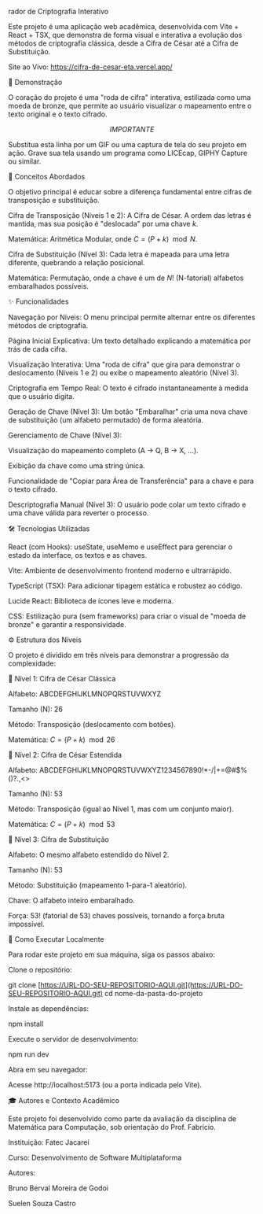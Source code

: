rador de Criptografia Interativo

Este projeto é uma aplicação web acadêmica, desenvolvida com Vite + React + TSX, que demonstra de forma visual e interativa a evolução dos métodos de criptografia clássica, desde a Cifra de César até a Cifra de Substituição.

Site ao Vivo: https://cifra-de-cesar-eta.vercel.app/

🚀 Demonstração

O coração do projeto é uma "roda de cifra" interativa, estilizada como uma moeda de bronze, que permite ao usuário visualizar o mapeamento entre o texto original e o texto cifrado.

$$\!\!\! IMPORTANTE \!\!\!$$

Substitua esta linha por um GIF ou uma captura de tela do seu projeto em ação. Grave sua tela usando um programa como LICEcap, GIPHY Capture ou similar.

🎯 Conceitos Abordados

O objetivo principal é educar sobre a diferença fundamental entre cifras de transposição e substituição.

Cifra de Transposição (Níveis 1 e 2): A Cifra de César. A ordem das letras é mantida, mas sua posição é "deslocada" por uma chave $k$.

Matemática: Aritmética Modular, onde $C = (P + k) \mod N$.

Cifra de Substituição (Nível 3): Cada letra é mapeada para uma letra diferente, quebrando a relação posicional.

Matemática: Permutação, onde a chave é um de $N!$ (N-fatorial) alfabetos embaralhados possíveis.

✨ Funcionalidades

Navegação por Níveis: O menu principal permite alternar entre os diferentes métodos de criptografia.

Página Inicial Explicativa: Um texto detalhado explicando a matemática por trás de cada cifra.

Visualização Interativa: Uma "roda de cifra" que gira para demonstrar o deslocamento (Níveis 1 e 2) ou exibe o mapeamento aleatório (Nível 3).

Criptografia em Tempo Real: O texto é cifrado instantaneamente à medida que o usuário digita.

Geração de Chave (Nível 3): Um botão "Embaralhar" cria uma nova chave de substituição (um alfabeto permutado) de forma aleatória.

Gerenciamento de Chave (Nível 3):

Visualização do mapeamento completo (A -> Q, B -> X, ...).

Exibição da chave como uma string única.

Funcionalidade de "Copiar para Área de Transferência" para a chave e para o texto cifrado.

Descriptografia Manual (Nível 3): O usuário pode colar um texto cifrado e uma chave válida para reverter o processo.

🛠️ Tecnologias Utilizadas

React (com Hooks): useState, useMemo e useEffect para gerenciar o estado da interface, os textos e as chaves. 

Vite: Ambiente de desenvolvimento frontend moderno e ultrarrápido. 

TypeScript (TSX): Para adicionar tipagem estática e robustez ao código. 

Lucide React: Biblioteca de ícones leve e moderna. 

CSS: Estilização pura (sem frameworks) para criar o visual de "moeda de bronze" e garantir a responsividade. 

⚙️ Estrutura dos Níveis

O projeto é dividido em três níveis para demonstrar a progressão da complexidade:

🔑 Nível 1: Cifra de César Clássica

Alfabeto: ABCDEFGHIJKLMNOPQRSTUVWXYZ

Tamanho (N): 26

Método: Transposição (deslocamento com botões).

Matemática: $C = (P + k) \mod 26$

🔑 Nível 2: Cifra de César Estendida

Alfabeto: ABCDEFGHIJKLMNOPQRSTUVWXYZ1234567890!*-/|+=@#$%()?.,<>

Tamanho (N): 53

Método: Transposição (igual ao Nível 1, mas com um conjunto maior).

Matemática: $C = (P + k) \mod 53$

🔑 Nível 3: Cifra de Substituição

Alfabeto: O mesmo alfabeto estendido do Nível 2.

Tamanho (N): 53

Método: Substituição (mapeamento 1-para-1 aleatório).

Chave: O alfabeto inteiro embaralhado.

Força: $53!$ (fatorial de 53) chaves possíveis, tornando a força bruta impossível.

🔧 Como Executar Localmente

Para rodar este projeto em sua máquina, siga os passos abaixo:

Clone o repositório:

git clone [https://URL-DO-SEU-REPOSITORIO-AQUI.git](https://URL-DO-SEU-REPOSITORIO-AQUI.git)
cd nome-da-pasta-do-projeto



Instale as dependências:

npm install



Execute o servidor de desenvolvimento:

npm run dev



Abra em seu navegador:

Acesse http://localhost:5173 (ou a porta indicada pelo Vite).

🎓 Autores e Contexto Acadêmico

Este projeto foi desenvolvido como parte da avaliação da disciplina de Matemática para Computação, sob orientação do Prof. Fabrício.

Instituição: Fatec Jacareí

Curso: Desenvolvimento de Software Multiplataforma

Autores:

Bruno Berval Moreira de Godoi

Suelen Souza Castro
